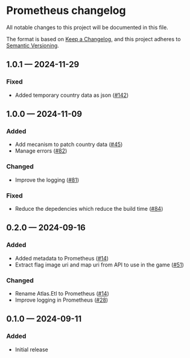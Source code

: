 # Prometheus changelog

All notable changes to this project will be documented in this file.

The format is based on [Keep a Changelog](https://keepachangelog.com/en/1.0.0/),
and this project adheres to [Semantic Versioning](https://semver.org/spec/v2.0.0.html).

## 1.0.1 &#8212; 2024-11-29

### Fixed

- Added temporary country data as json ([#142])

<!-- 1.0.1 -->
[#142]: https://github.com/wavepulse/atlas/issues/142

## 1.0.0 &#8212; 2024-11-09

### Added

- Add mecanism to patch country data ([#45])
- Manage errors ([#82])

### Changed

- Improve the logging ([#81])

### Fixed

- Reduce the depedencies which reduce the build time ([#84])

<!-- 1.0.0 -->
[#45]: https://github.com/wavepulse/atlas/issues/45
[#81]: https://github.com/wavepulse/atlas/issues/81
[#82]: https://github.com/wavepulse/atlas/issues/82
[#84]: https://github.com/wavepulse/atlas/issues/84

## 0.2.0 &#8212; 2024-09-16

### Added

- Added metadata to Prometheus ([#14])
- Extract flag image uri and map uri from API to use in the game ([#51])

### Changed

- Rename Atlas.Etl to Prometheus ([#14])
- Improve logging in Prometheus ([#28])

<!-- 0.2.0 -->
[#14]: https://github.com/wavepulse/atlas/issues/14
[#28]: https://github.com/wavepulse/atlas/issues/28
[#51]: https://github.com/wavepulse/atlas/issues/51

## 0.1.0 &#8212; 2024-09-11

### Added

- Initial release
